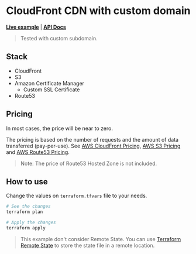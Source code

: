 # CloudFront CDN with custom domain

**[Live example](https://terraform-cdn.tiagoboeing.com/)** | **[API Docs](./api-docs.md)**

> Tested with custom subdomain.

## Stack

- CloudFront
- S3
- Amazon Certificate Manager
  - Custom SSL Certificate
- Route53

## Pricing

In most cases, the price will be near to zero.

The pricing is based on the number of requests and the amount of data transferred (pay-per-use). See [AWS CloudFront Pricing](https://aws.amazon.com/cloudfront/pricing/), [AWS S3 Pricing](https://aws.amazon.com/s3/pricing/) and [AWS Route53 Pricing](https://aws.amazon.com/route53/pricing/).

> Note: The price of Route53 Hosted Zone is not included.

## How to use

Change the values on `terraform.tfvars` file to your needs.

```bash
# See the changes
terraform plan

# Apply the changes
terraform apply
```

> This example don't consider Remote State. You can use [Terraform Remote State](https://www.terraform.io/docs/state/remote.html) to store the state file in a remote location.